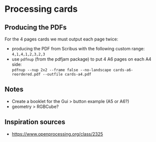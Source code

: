 # Processing cards

## Producing the PDFs


For the 4 pages cards we must output each page twice:

- producing the PDF from Scribus with the following custom range:  
  `4,1,4,1,2,3,2,3`
- use `pdfnup` (from the pdfjam package) to put 4 A6 pages on each A4 side:  
  `pdfnup --nup 2x2 --frame false --no-landscape cards-a6-reordered.pdf --outfile cards-a4.pdf`


## Notes

- Create a booklet for the Gui > button example (A5 or A6?)
- geometry > RGBCube?

## Inspiration sources

- https://www.openprocessing.org/class/2325

